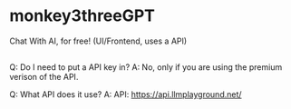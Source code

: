 # monkey3threeGPT
Chat With AI, for free! (UI/Frontend, uses a API)

##
Q: Do I need to put a API key in?
A: No, only if you are using the premium verison of the API.

Q: What API does it use?
A: API: https://api.llmplayground.net/

